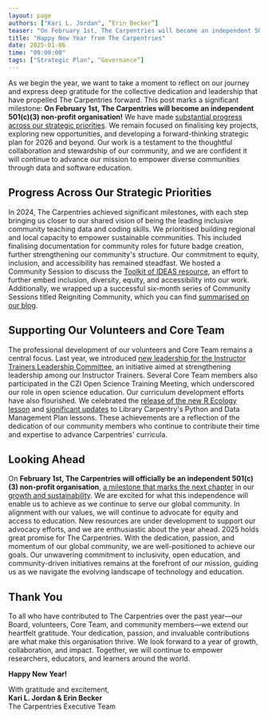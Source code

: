 ```yaml
---
layout: page
authors: ["Kari L. Jordan", “Erin Becker”]
teaser: "On February 1st, The Carpentries will become an independent 501(c)(3) non-profit organisation"
title: "Happy New Year from The Carpentries"
date: 2025-01-06
time: "09:00:00"
tags: ["Strategic Plan", “Governance”]
---
```

As we begin the year, we want to take a moment to reflect on our journey and express deep gratitude for the collective dedication and leadership that have propelled The Carpentries forward. This post marks a significant milestone: __On February 1st, The Carpentries will become an independent 501(c)(3) non-profit organisation!__
We have made [substantial progress across our strategic priorities](https://carpentries.org/blog/2024/12/strategic-plan-progress-and-our-path-forward/). We remain focused on finalising key projects, exploring new opportunities, and developing a forward-thinking strategic plan for 2026 and beyond. Our work is a testament to the thoughtful collaboration and stewardship of our community, and we are confident it will continue to advance our mission to empower diverse communities through data and software education.

## Progress Across Our Strategic Priorities
In 2024, The Carpentries achieved significant milestones, with each step bringing us closer to our shared vision of being the leading inclusive community teaching data and coding skills. We prioritised building regional and local capacity to empower sustainable communities. This included finalising documentation for community roles for future badge creation, further strengthening our community's structure.
Our commitment to equity, inclusion, and accessibility has remained steadfast. We hosted a Community Session to discuss the [Toolkit of IDEAS resource](https://zenodo.org/records/10391883), an effort to further embed inclusion, diversity, equity, and accessibility into our work. Additionally, we wrapped up a successful six-month series of Community Sessions titled Reigniting Community, which you can find [summarised on our blog](https://beta.carpentries.org/blog/2024/07/2024-07-08-reflections-from-coffee-with-the-executive-director/).

## Supporting Our Volunteers and Core Team
The professional development of our volunteers and Core Team remains a central focus. Last year, we introduced [new leadership for the Instructor Trainers Leadership Committee](https://carpentries.org/blog/2024/05/trainersleadershipcommittee/), an initiative aimed at strengthening leadership among our Instructor Trainers. Several Core Team members also participated in the CZI Open Science Training Meeting, which underscored our role in open science education.
Our curriculum development efforts have also flourished. We celebrated the [release of the new R Ecology lesson](https://carpentries.org/blog/2024/07/dc-r-ecology-lesson-redesign-released/) and [significant updates](https://carpentries.org/blog/2024/06/lc-python-update/) to Library Carpentry's Python and Data Management Plan lessons. These achievements are a reflection of the dedication of our community members who continue to contribute their time and expertise to advance Carpentries' curricula.
## Looking Ahead

On __February 1st, The Carpentries will officially be an independent 501(c)(3) non-profit organisation__, [a milestone that marks the next chapter](https://carpentries.org/blog/2023/08/carpentries-transition-to-independent-status/) in our [growth and sustainability](https://carpentries.org/blog/2024/02/revisions-to-the-carpentries-governance-structure/). We are excited for what this independence will enable us to achieve as we continue to serve our global community.
In alignment with our values, we will continue to advocate for equity and access to education. New resources are under development to support our advocacy efforts, and we are enthusiastic about the year ahead. 
2025 holds great promise for The Carpentries. With the dedication, passion, and momentum of our global community, we are well-positioned to achieve our goals. Our unwavering commitment to inclusivity, open education, and community-driven initiatives remains at the forefront of our mission, guiding us as we navigate the evolving landscape of technology and education.

## Thank You
To all who have contributed to The Carpentries over the past year—our Board, volunteers, Core Team, and community members—we extend our heartfelt gratitude. Your dedication, passion, and invaluable contributions are what make this organisation thrive.
We look forward to a year of growth, collaboration, and impact. Together, we will continue to empower researchers, educators, and learners around the world.

__Happy New Year!__ 

With gratitude and excitement,    
__Kari L. Jordan & Erin Becker__     
The Carpentries Executive Team
